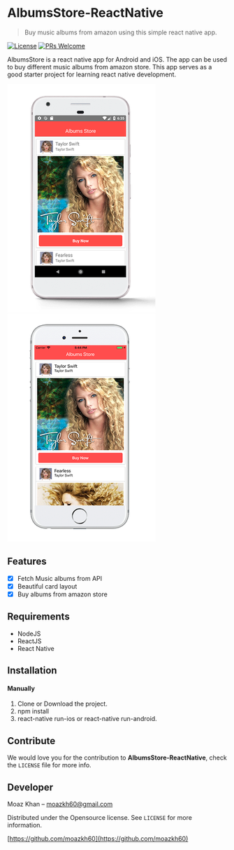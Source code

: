 # AlbumsStore-ReactNative
> Buy music albums from amazon using this simple react native app.

[![License][license-image]][license-url]
[![PRs Welcome](https://img.shields.io/badge/PRs-welcome-brightgreen.svg?style=flat-square)](http://makeapullrequest.com)

AlbumsStore is a react native app for Android and iOS. The app can be used to buy different music albums from amazon store. This app serves as a good starter project for learning react native development.

![](./screenshots/screenshot1.png) ![](./screenshots/screenshot2.png)

## Features

- [x] Fetch Music albums from API
- [x] Beautiful card layout
- [x] Buy albums from amazon store

## Requirements

- NodeJS
- ReactJS
- React Native

## Installation

#### Manually
1. Clone or Download the project.
2. npm install
3. react-native run-ios or react-native run-android.

## Contribute

We would love you for the contribution to **AlbumsStore-ReactNative**, check the ``LICENSE`` file for more info.

## Developer

Moaz Khan – moazkh60@gmail.com

Distributed under the Opensource license. See ``LICENSE`` for more information.

[https://github.com/moazkh60](https://github.com/moazkh60)

[license-image]: https://img.shields.io/badge/License-GPL%20v3-blue.svg
[license-url]: LICENSE